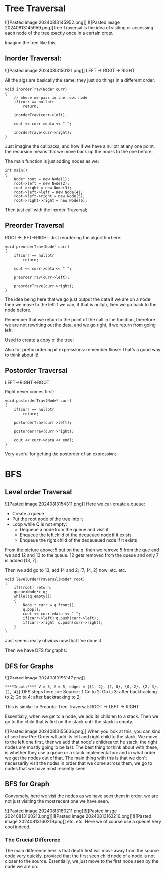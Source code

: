 # Tree Traversal

![[Pasted image 20240813145952.png]]
![[Pasted image 20240813145959.png]]Tree Traversal is the idea of visiting or accessing each node of the tree exactly once in a certain order. 

Imagine the tree like this. 

## Inorder Traversal: 
![[Pasted image 20240813150121.png]]
LEFT -> ROOT -> RIGHT

All the algs are basically the same, they just do things in a different order. 

```
void inorderTrav(Node* curr)
{ 
	// where we pass in the root node
	if(curr == nullptr)
		return;

	inorderTrav(curr->left); 

	cout << curr->data << " ";

	inorderTrave(curr->right);
}
```
Just imagine the callbacks, and how if we have a nullptr at any one point, the recursion means that we move back up the nodes to the one before. 

The main function is just adding nodes as we: 
```
int main() 
{ 
	Node* root = new Node(1);
	root->left = new Node(2);
	root->right = new Node(3);
	root->left->left = new Node(4);
	root->left->right = new Node(5);
	root->right->right = new Node(6);
```

Then just call with the inorder Traversal;

## Preorder Traversal 

ROOT->LEFT->RIGHT
Just reordering the algorithm here: 
```
void preorderTrav(Node* curr)
{ 
	if(curr == nullptr)
		return;

	cout << curr->data << " ";

	preorderTrav(curr->left);
	
	preorderTrave(curr->right);
}
```
The idea being here that we go just output the data if we are on a node: 
then we move to the left if we can, if that is nullptr, then we go back to the node before. 

Remember that we return to the point of the call in the function, therefore we are not rewriting out the data, and we go right, if we return from going left: 

Used to create a copy of the tree: 

Also for prefix ordering of expressions: remember those:  That's a good way to think about it!
## Postorder Traversal
LEFT->RIGHT->ROOT

Right never comes first: 

```
void postorderTrav(Node* curr)
{ 
	if(curr == nullptr)
		return;

	postorderTrav(curr->left);
	
	postorderTrav(curr->right);

	cout << curr->data << endl;
}
```


Very useful for getting the postorder of an expression;

# BFS 
## Level order Traversal

![[Pasted image 20240813154311.png]]
Here we can create a queue: 
- Create a queue
- Put the root node of the tree into it
- Loop while Q is not empty: 
	- Dequeue a node from the queue and visit it
	- Enqueue the left child of the dequeued node if it exists
	- Enqueue the right child of the deqeueued node if it exists

From the picture above: 
5 put on the q, then we remove 5 from the que and we add 12 and 13 to the queue. 
12 gets removed from the queue and only 7 is added [13, 7];

Then we add go to 13, add 14 and 2; 
[7, 14, 2] now; etc. etc. 

```
void levelOrderTraversal(Node* root)
{ 
	if(!root) return;
	queue<Node*> q;
	while(!q.empty())
	{ 
		Node * curr = q.front();
		q.pop();
		cout << curr->data << " ";
		if(curr->left) q.push(curr->left);
		if(curr->right) q.push(curr->right);
	}
}
```

Just seems really obvious now that I've done it. 

Then we have DFS for graphs: 

## DFS for Graphs
![[Pasted image 20240813155147.png]]

`****Input:**** V = 5, E = 5, edges = {{1, 2}, {1, 0}, {0, 2}, {2, 3}, {2, 4}}`
DFS steps here are: 
Source : 1
Go to 2: 
Go to 3: after backtracking to 2;
Go to 4; after backtracking to 2;

This is similar to Preorder Tree Traversal: ROOT -> LEFT -> RIGHT

Essentially, when we get to a node, we add its children to a stack. Then we go to the child that is first on the stack until the stack is empty. 

![[Pasted image 20240813155636.png]]
When you look at this, you can kind of see how Pre-Order will add its left and right child to the stack. We move to the left one first, then we add that node's children tot he stack, the right nodes are mostly going to be last. 
The best thing to think about with these, is whether they use a queue or a stack implementation: and in what order we get the nodes out of that. 
The main thing with this is that we don't necessarily visit the nodes in order that we come across them, we go to nodes that we have most recently seen. 
## BFS for Graph
Conversely, here we visit the nodes as we have seen them in order. we are not just visiting the most recent one we have seen. 


![[Pasted image 20240813160211.png]]![[Pasted image 20240813160213.png]]![[Pasted image 20240813160216.png]]![[Pasted image 20240813160219.png]]
etc. etc. 
Here we of course use a queue! Very cool indeed. 


### The Crucial Difference
The main difference here is that depth first will move away from the source code very quickly, provided that the first seen child node of a node is not closer to the source. Essentially, we just move to the first node seen by the node we are on. 
